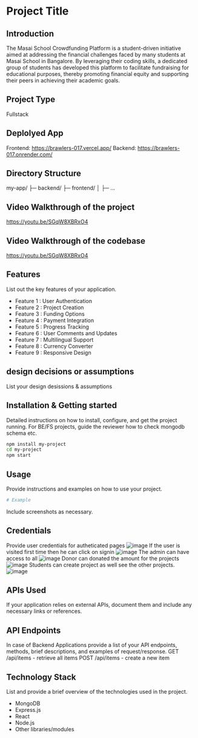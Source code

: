 # Project Title

## Introduction
The Masai School Crowdfunding Platform is a student-driven initiative aimed at addressing the financial challenges faced by many students at Masai School in Bangalore. By leveraging their coding skills, a dedicated group of students has developed this platform to facilitate fundraising for educational purposes, thereby promoting financial equity and supporting their peers in achieving their academic goals.

## Project Type
Fullstack

## Deplolyed App
Frontend: https://brawlers-017.vercel.app/
Backend: https://brawlers-017.onrender.com/

## Directory Structure
my-app/
├─ backend/
├─ frontend/
│  ├─ ...

## Video Walkthrough of the project
https://youtu.be/SGqW8XBRxO4

## Video Walkthrough of the codebase
https://youtu.be/SGqW8XBRxO4

## Features
List out the key features of your application.

- Feature 1 : User Authentication
- Feature 2 : Project Creation
- Feature 3 : Funding Options
- Feature 4 : Payment Integration
- Feature 5 : Progress Tracking
- Feature 6 : User Comments and Updates
- Feature 7 : Multilingual Support
- Feature 8 : Currency Converter
- Feature 9 : Responsive Design

## design decisions or assumptions
List your design desissions & assumptions

## Installation & Getting started
Detailed instructions on how to install, configure, and get the project running. For BE/FS projects, guide the reviewer how to check mongodb schema etc.

```bash
npm install my-project
cd my-project
npm start
```

## Usage
Provide instructions and examples on how to use your project.

```bash
# Example
```

Include screenshots as necessary.

## Credentials
Provide user credentials for autheticated pages
![image](https://github.com/Sgrprsd11704088/Brawlers_017/assets/102850092/6bf054cf-9638-4dad-a7c2-caffa9ab0aea)
If the user is visited first time then he can click on signin
![image](https://github.com/Sgrprsd11704088/Brawlers_017/assets/102850092/7ead7c1c-2068-4088-8439-a1be84d804e0)
The admin can have access to all
![image](https://github.com/Sgrprsd11704088/Brawlers_017/assets/102850092/e9d2f8d8-5712-4770-921a-4c04e15cd4bd)
Donor can donated the amount for the projects
![image](https://github.com/Sgrprsd11704088/Brawlers_017/assets/102850092/875aa70a-6bbb-4f82-8af7-871d6c8742e7)
Students can create project as well see the other projects.
![image](https://github.com/Sgrprsd11704088/Brawlers_017/assets/102850092/25be16af-6d7d-4867-8e5a-2bf5a1297f46)




## APIs Used
If your application relies on external APIs, document them and include any necessary links or references.

## API Endpoints
In case of Backend Applications provide a list of your API endpoints, methods, brief descriptions, and examples of request/response.
GET /api/items - retrieve all items
POST /api/items - create a new item


## Technology Stack
List and provide a brief overview of the technologies used in the project.

- MongoDB
- Express.js
- React 
- Node.js
- Other libraries/modules
